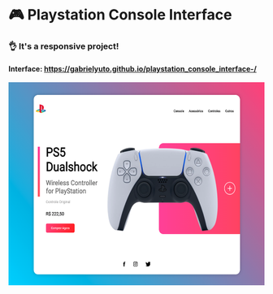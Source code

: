 # 🎮 Playstation Console Interface

### 👌 It's a responsive project!
#### Interface: https://gabrielyuto.github.io/playstation_console_interface-/

<div align="center">
    <img src="./img/playstation_ps4_interface.png" width="600px" height="400"/> 
</div>
